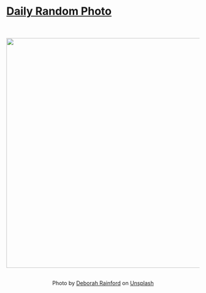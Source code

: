 # [Daily Random Photo](https://www.dailyrandomphoto.com/)

<div align="center">
  <br>
  <br>
  <a href="https://www.dailyrandomphoto.com/p/2021/2021-12-06/"><img src="https://images.unsplash.com/photo-1624299831638-82c15fcafd2b?crop=entropy&cs=tinysrgb&fit=max&fm=jpg&ixid=Mnw3NzUwOHwwfDF8cmFuZG9tfHx8fHx8fHx8MTYzODc0OTk3Nw&ixlib=rb-1.2.1&q=80&w=1080" width="600px"></a>
  <br>
  <br>
  <p class="has-text-grey">Photo by <a href="https://unsplash.com/@debsrainford?utm_source=Daily%20Random%20Photo&amp;utm_medium=referral" target="_blank" rel="noopener noreferrer">Deborah Rainford</a> on <a href="https://unsplash.com/photos/yISrQEZjF8s?utm_source=Daily%20Random%20Photo&amp;utm_medium=referral" target="_blank" rel="noopener noreferrer">Unsplash</a></p>
</div>
